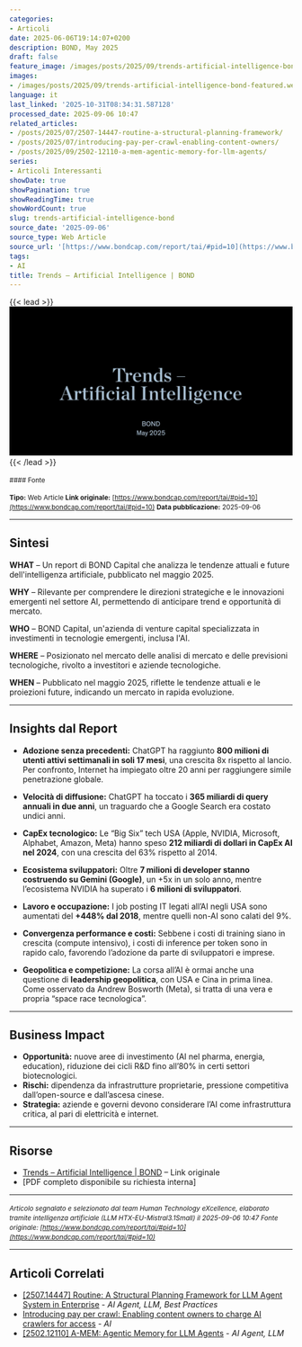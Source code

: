 ```yaml
---
categories:
- Articoli
date: 2025-06-06T19:14:07+0200
description: BOND, May 2025
draft: false
feature_image: /images/posts/2025/09/trends-artificial-intelligence-bond-featured.webp
images:
- /images/posts/2025/09/trends-artificial-intelligence-bond-featured.webp
language: it
last_linked: '2025-10-31T08:34:31.587128'
processed_date: 2025-09-06 10:47
related_articles:
- /posts/2025/07/2507-14447-routine-a-structural-planning-framework/
- /posts/2025/07/introducing-pay-per-crawl-enabling-content-owners/
- /posts/2025/09/2502-12110-a-mem-agentic-memory-for-llm-agents/
series:
- Articoli Interessanti
showDate: true
showPagination: true
showReadingTime: true
showWordCount: true
slug: trends-artificial-intelligence-bond
source_date: '2025-09-06'
source_type: Web Article
source_url: '[https://www.bondcap.com/report/tai/#pid=10](https://www.bondcap.com/report/tai/#pid=10)'
tags:
- AI
title: Trends – Artificial Intelligence | BOND
---
```


{{< lead >}}
![Featured image](/images/posts/2025/09/trends-artificial-intelligence-bond-featured.webp)
{{< /lead >}}

<small>  
#### Fonte  

**Tipo:** Web Article
**Link originale:** [https://www.bondcap.com/report/tai/#pid=10](https://www.bondcap.com/report/tai/#pid=10)
**Data pubblicazione:** 2025-09-06 </small>

---

## Sintesi

**WHAT** – Un report di BOND Capital che analizza le tendenze attuali e future dell'intelligenza artificiale, pubblicato nel maggio 2025.

**WHY** – Rilevante per comprendere le direzioni strategiche e le innovazioni emergenti nel settore AI, permettendo di anticipare trend e opportunità di mercato.

**WHO** – BOND Capital, un'azienda di venture capital specializzata in investimenti in tecnologie emergenti, inclusa l'AI.

**WHERE** – Posizionato nel mercato delle analisi di mercato e delle previsioni tecnologiche, rivolto a investitori e aziende tecnologiche.

**WHEN** – Pubblicato nel maggio 2025, riflette le tendenze attuali e le proiezioni future, indicando un mercato in rapida evoluzione.

---

## Insights dal Report

* **Adozione senza precedenti:** ChatGPT ha raggiunto **800 milioni di utenti attivi settimanali in soli 17 mesi**, una crescita 8x rispetto al lancio. Per confronto, Internet ha impiegato oltre 20 anni per raggiungere simile penetrazione globale.

* **Velocità di diffusione:** ChatGPT ha toccato i **365 miliardi di query annuali in due anni**, un traguardo che a Google Search era costato undici anni.

* **CapEx tecnologico:** Le “Big Six” tech USA (Apple, NVIDIA, Microsoft, Alphabet, Amazon, Meta) hanno speso **212 miliardi di dollari in CapEx AI nel 2024**, con una crescita del 63% rispetto al 2014.

* **Ecosistema sviluppatori:** Oltre **7 milioni di developer stanno costruendo su Gemini (Google)**, un +5x in un solo anno, mentre l’ecosistema NVIDIA ha superato i **6 milioni di sviluppatori**.

* **Lavoro e occupazione:** I job posting IT legati all’AI negli USA sono aumentati del **+448% dal 2018**, mentre quelli non-AI sono calati del 9%.

* **Convergenza performance e costi:** Sebbene i costi di training siano in crescita (compute intensivo), i costi di inference per token sono in rapido calo, favorendo l’adozione da parte di sviluppatori e imprese.

* **Geopolitica e competizione:** La corsa all’AI è ormai anche una questione di **leadership geopolitica**, con USA e Cina in prima linea. Come osservato da Andrew Bosworth (Meta), si tratta di una vera e propria “space race tecnologica”.

---

## Business Impact

* **Opportunità:** nuove aree di investimento (AI nel pharma, energia, education), riduzione dei cicli R\&D fino all’80% in certi settori biotecnologici.
* **Rischi:** dipendenza da infrastrutture proprietarie, pressione competitiva dall’open-source e dall’ascesa cinese.
* **Strategia:** aziende e governi devono considerare l’AI come infrastruttura critica, al pari di elettricità e internet.


---

## Risorse

* [Trends – Artificial Intelligence | BOND](https://www.bondcap.com/report/tai/#pid=10) – Link originale
* \[PDF completo disponibile su richiesta interna]

---

*<small>Articolo segnalato e selezionato dal team Human Technology eXcellence, elaborato tramite intelligenza artificiale (LLM HTX-EU-Mistral3.1Small) il 2025-09-06 10:47
Fonte originale: [https://www.bondcap.com/report/tai/#pid=10](https://www.bondcap.com/report/tai/#pid=10)</small>*

---

## Articoli Correlati

- [[2507.14447] Routine: A Structural Planning Framework for LLM Agent System in Enterprise](/posts/2025/07/2507-14447-routine-a-structural-planning-framework/) - *AI Agent, LLM, Best Practices*
- [Introducing pay per crawl: Enabling content owners to charge AI crawlers for access](/posts/2025/07/introducing-pay-per-crawl-enabling-content-owners/) - *AI*
- [[2502.12110] A-MEM: Agentic Memory for LLM Agents](/posts/2025/09/2502-12110-a-mem-agentic-memory-for-llm-agents/) - *AI Agent, LLM*